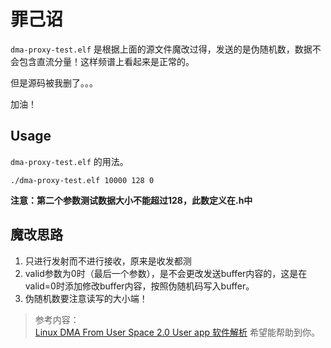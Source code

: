 # 罪己诏

`dma-proxy-test.elf` 是根据上面的源文件魔改过得，发送的是伪随机数，数据不会包含直流分量！这样频谱上看起来是正常的。

但是源码被我删了。。。

加油！

## Usage
`dma-proxy-test.elf` 的用法。
```
./dma-proxy-test.elf 10000 128 0
```

**注意：第二个参数测试数据大小不能超过128，此数定义在.h中**

## 魔改思路

1. 只进行发射而不进行接收，原来是收发都测
2. valid参数为0时（最后一个参数），是不会更改发送buffer内容的，这是在valid=0时添加修改buffer内容，按照伪随机码写入buffer。
3. 伪随机数要注意读写的大小端！

> 参考内容：  
> [Linux DMA From User Space 2.0 User app 软件解析](https://github.com/ArtisticZhao/Lilac_UxB/wiki/Linux-DMA-From-User-Space-2.0-User-app-%E8%BD%AF%E4%BB%B6%E8%A7%A3%E6%9E%90) 希望能帮助到你。
